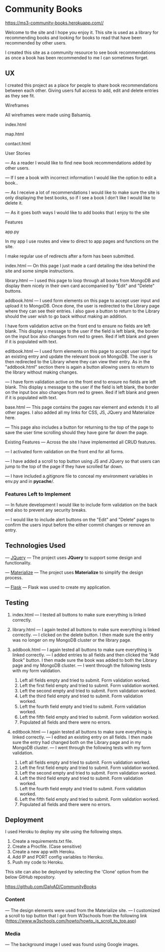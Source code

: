 # Community Books

https://ms3-community-books.herokuapp.com//

Welcome to the site and I hope you enjoy it. This site is used as a library for recommending books and looking for books to read that have been recommended by other users. 

I created this site as a community resource to see book recommendations as once a book has been recommended to me I can sometimes forget.
 
## UX
 
I created this project as a place for people to share book recommendations between each other. Giving users full access to add, edit and delete entries as they see fit.

Wireframes

All wireframes were made using Balsamiq.

index.html

 


map.html

 


contact.html

 


User Stories

— As a reader I would like to find new book recommendations added by other users.
  
— If I see a book with incorrect information I would like the option to edit a book..

— As I receive a lot of recommendations I would like to make sure the site is only displaying the best books, so if I see a book I don't like I would like to delete it.

— As it goes both ways I would like to add books that I enjoy to the site

Features

app.py

In my app I use routes and view to direct to app pages and functions on the site.

I make regular use of redirects after a form has been submitted.

index.html
— On this page I just made a card detailing the idea behind the site and some simple instructions.

library.html
— I used this page to loop through all books from MongoDB and display them nicely in their own card accompanied by "Edit" and "Delete" buttons.

addbook.html
— I used form elements on this page to accept user input and upload it to MongoDB. Once done, the user is redirected to the Library page where they can see their entries.
I also gave a button to return to the Library should the user wish to go back without making an addition.

I have form validation active on the front end to ensure no fields are left blank. This display s message to the user if the field is left blank, the border on the input box also changes from red to green. Red if left blank and green if it is populated with text.

editbook.html
— I used form elements on this page to accept user input for an existing entry and update the relevant book on MongoDB. The user is then redirected to the Library where they
can view their entry. As in the "addbook.html" section there is again a button allowing users to return to the library without making changes.

— I have form validation active on the front end to ensure no fields are left blank. This display s message to the user if the field is left blank, the border on the input box also changes from red to green. Red if left blank and green if it is populated with text.

base.html
— This page contains the pages nav element and extends it to all other pages. I also added all my links for CSS, JS, JQuery and Materialize here.

— This page also includes a button for returning to the top of the page to save the user time scrolling should they have gone far down the page. 
 
Existing Features
— Across the site I have implemented all CRUD features.

— I activated form validation on the front end for all forms.

— I have added a scroll to top button using JS and JQuery so that users can jump to the top of the page if they have scrolled far down.

— I have included a.gitignore file to conceal my environment variables in env.py and in __pycache__/.

### Features Left to Implement
— In future development I would like to include form validation on the back end also to prevent any security breaks.

— I would like to include alert buttons on the "Edit" and "Delete" pages to confirm the users input before the either commit changes or remove an entry. 

## Technologies Used

— [JQuery](https://jquery.com)
 — The project uses **JQuery** to support some design and functionality.

— [Materialize](https://materializecss.com/)
 — The project uses **Materialize** to simplify the design process.
    
— [Flask](https://flask.palletsprojects.com/en/1.1.x/)
 — Flask was used to create my application.

## Testing

1. index.html
 — I tested all buttons to make sure everything is linked correctly.

2. library.html
 — I again tested all buttons to make sure everything is linked correctly. 
 — I clicked on the delete button. I then made sure the entry was no longer on my MongoDB cluster or the library page.

3. addbook.html
 — I again tested all buttons to make sure everything is linked correctly. 
 — I added entries to all fields and then clicked the "Add Book" button. I then made sure the book was added to both the Library page and my MongoDB cluster.
    — I went through the following tests with my form validation.
     1. Left all fields empty and tried to submit. Form validation worked.
     2. Left the first field empty and tried to submit. Form validation worked.
     3. Left the second empty and tried to submit. Form validation worked.
     4. Left the third field empty and tried to submit. Form validation worked.
     5. Left the fourth field empty and tried to submit. Form validation worked.
     6. Left the fifth field empty and tried to submit. Form validation worked.
     7. Populated all fields and there were no errors.

4. editbook.html
 — I again tested all buttons to make sure everything is linked correctly. 
 — I edited an existing entry on all fields. I then made sure the entry had changed both on the Library page and in my MongoDB cluster.
     — I went through the following tests with my form validation.
     1. Left all fields empty and tried to submit. Form validation worked.
     2. Left the first field empty and tried to submit. Form validation worked.
     3. Left the second empty and tried to submit. Form validation worked.
     4. Left the third field empty and tried to submit. Form validation worked.
     5. Left the fourth field empty and tried to submit. Form validation worked.
     6. Left the fifth field empty and tried to submit. Form validation worked.
     7. Populated all fields and there were no errors.

## Deployment

I used Heroku to deploy my site using the following steps.

1. Create a requirements.txt file.
2. Create a Procfile. (Case sensitive)
3. Create a new app with Heroku.
4. Add IP and PORT config variables to Heroku.
5. Push my code to Heroku.

This site can also be deployed by selecting the 'Clone' option from the below GitHub repository.

https://github.com/DalyAD/CommunityBooks

### Content
— The design elements were used from the Materialize site.
— I customized a scroll to top button that I got from W3schools from the following link (https://www.w3schools.com/howto/howto_js_scroll_to_top.asp)

### Media
— The background image I used was found using Google images.
